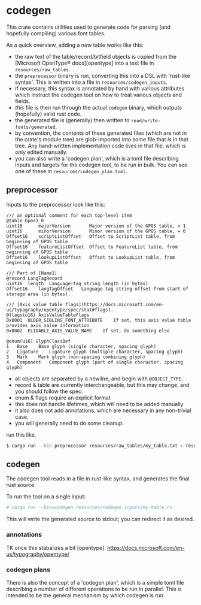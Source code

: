 # codegen

This crate contains utilities used to generate code for parsing (and hopefully
compiling) various font tables.

As a quick overview, adding a new table works like this:
- the raw text of the table/record/bitfield objects is copied from the [Microsoft OpenType® docs][opentype] into a text file in `resources/raw_tables`.
- the `preprocessor` binary is run, converting this into a DSL with 'rust-like syntax'.
  This is written into a file in `resources/codegen_inputs`.
- if necessary, this syntax is annotated by hand with various attributes which
  instruct the codegen tool on how to treat various objects and fields.
- *this* file is then run through the actual `codegen` binary, which outputs
  (hopefully) valid rust code.
- the generated file is (generally) then written to `read/write-fonts/generated`.
- by convention, the contents of these generated files (which are not in the
  crate's module tree) are glob-imported into some file that *is* in that tree.
  Any hand-written implementation code lives in that file, which is only edited
  manually.
- you can also write a 'codegen plan', which is a toml file describing inputs
  and targets for the codegen tool, to be run in bulk. You can see one of these
  in `resources/codegen_plan.toml`.


## preprocessor

Inputs to the preprocessor look like this:

```
/// an optional comment for each top-level item
@table Gpos1_0
uint16      majorVersion       Major version of the GPOS table, = 1
uint16      minorVersion       Minor version of the GPOS table, = 0
Offset16    scriptListOffset   Offset to ScriptList table, from beginning of GPOS table
Offset16    featureListOffset  Offset to FeatureList table, from beginning of GPOS table
Offset16    lookupListOffset   Offset to LookupList table, from beginning of GPOS table

/// Part of [Name1]
@record LangTagRecord
uint16	length	Language-tag string length (in bytes)
Offset16	langTagOffset	Language-tag string offset from start of storage area (in bytes).

/// [Axis value table flags](https://docs.microsoft.com/en-us/typography/opentype/spec/stat#flags).
@flags(u16) AxisValueTableFlags
0x0001	OLDER_SIBLING_FONT_ATTRIBUTE	If set, this axis value table provides axis value information
0x0002	ELIDABLE_AXIS_VALUE_NAME	If set, do something else

@enum(u16) GlyphClassDef
1	Base	Base glyph (single character, spacing glyph)
2	Ligature	Ligature glyph (multiple character, spacing glyph)
3	Mark	Mark glyph (non-spacing combining glyph)
4	Component	Component glyph (part of single character, spacing glyph)
```

- all objects are separated by a newilne, and begin with `@OBJECT_TYPE`.
- record & table are currently interchangeable, but this may change, and  you
  should follow the spec.
- enum & flags require an explicit format
- this does not handle lifetimes, which will need to be added manually
- it also does not add annotations, which are necessary in any non-trivial case.
- you will generally need to do some cleanup.

run this like,

```sh
$ cargo run --bin preprocessor resources/raw_tables/my_table.txt > resources/codegen_inputs/my_table.rs
```

## codegen

The codegen tool reads in a file in rust-like syntax, and generates the final
rust source.

To run the tool on a single input:

```sh
# cargo run --bin=codegen resources/codegen_inputs/my_table.rs
```

This will write the generated source to stdout; you can redirect it as desired.

### annotations

TK once this stabalizes a bit
[opentype]: https://docs.microsoft.com/en-us/typography/opentype/

### codegen plans

There is also the concept of a 'codegen plan', which is a simple toml file
describing a number of different operations to be run in parallel. This is
intended to be the general mechanism by which codegen is run.
